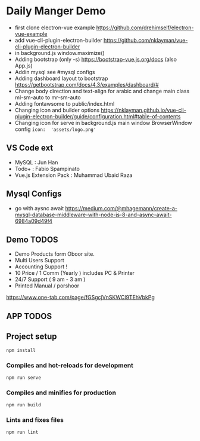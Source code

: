 # Daily Manger Demo

- first clone electron-vue example https://github.com/drehimself/electron-vue-example
- add vue-cli-plugin-electron-builder https://github.com/nklayman/vue-cli-plugin-electron-builder
- in background.js window.maximize()
- Adding bootstrap (only -s) https://bootstrap-vue.js.org/docs (also App.js)
- Addin mysql see #mysql configs
- Adding dashboard layout to bootstrap https://getbootstrap.com/docs/4.3/examples/dashboard/# 
- Change body direction and text-align for arabic and change main class ml-sm-auto to mr-sm-auto
- Adding fontawsome to public/index.html
- Changing icon and builder options https://nklayman.github.io/vue-cli-plugin-electron-builder/guide/configuration.html#table-of-contents
- Changing icon for serve in background.js main window BrowserWindow config `icon:  'assets/logo.png'`

## VS Code ext
- MySQL : Jun Han
- Todo+ : Fabio Spampinato
- Vue.js Extension Pack : Muhammad Ubaid Raza

## Mysql Configs

- go with aysnc await https://medium.com/@mhagemann/create-a-mysql-database-middleware-with-node-js-8-and-async-await-6984a09d49f4

## Demo TODOS

- Demo Products form Oboor site.
- Multi Users Support
- Accounting Support !
- 10 Price / 1 Comm (Yearly ) includes PC & Printer
- 24/7 Support ( 9 am - 3 am )
- Printed Manual / porshoor

https://www.one-tab.com/page/fGSgcjVnSKWCl9TEhVbkPg

## APP TODOS 

## Project setup
```
npm install
```

### Compiles and hot-reloads for development
```
npm run serve
```

### Compiles and minifies for production
```
npm run build
```

### Lints and fixes files
```
npm run lint
```

